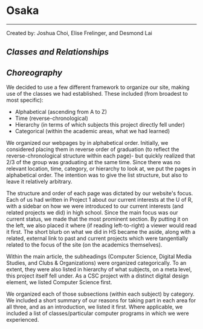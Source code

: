 # **Osaka**

-------------------
Created by: Joshua Choi, Elise Frelinger, and Desmond Lai

## *Classes and Relationships*


## *Choreography*

We decided to use a few different framework to organize our site, making use of the classes we had established. These included (from broadest to most specific):

+ Alphabetical (ascending from A to Z)
+ Time (reverse-chronological)
+ Hierarchy (in terms of which subjects this project directly fell under)
+ Categorical (within the academic areas, what we had learned)

We organized our webpages by in alphabetical order. Initially, we considered placing them in reverse order of graduation (to reflect the reverse-chronological structure within each page)- but quickly realized that 2/3 of the group was graduating at the same time. Since there was no relevant location, time, category, or hierarchy to look at, we put the pages in alphabetical order. The intention was to give the list structure, but also to leave it relatively arbitrary.

The structure and order of each page was dictated by our website's focus. Each of us had written in Project 1 about our current interests at the U of R, with a sidebar on how we were introduced to our current interests (and related projects we did) in high school. Since the main focus was our current status, we made that the most prominent section. By putting it on the left, we also placed it where (if reading left-to-right) a viewer would read it first. The short blurb on what we did in HS became the aside, along with a related, external link to past and current projects which were tangentially related to the focus of the site (on the academics themselves).

Within the main article, the subheadings (Computer Science, Digital Media Studies, and Clubs & Organizations) were organized categorically. To an extent, they were also listed in hierarchy of what subjects, on a meta level, this project itself fell under. As a CSC project with a distinct digital design element, we listed Computer Science first.

We organized each of those subsections (within each subject) by category. We included a short summary of our reasons for taking part in each area for all three, and as an introduction, we listed it first. Where applicable, we included a list of classes/particular computer programs in which we were experienced.
